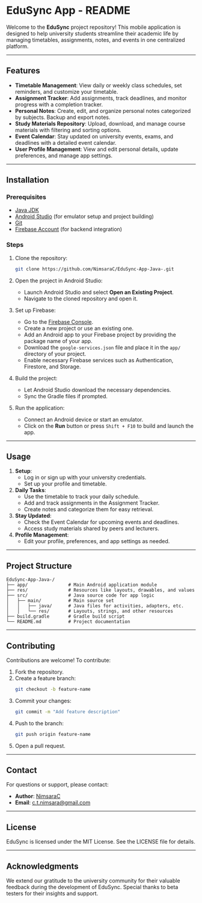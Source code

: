 # EduSync App - README

Welcome to the **EduSync** project repository! This mobile application is designed to help university students streamline their academic life by managing timetables, assignments, notes, and events in one centralized platform.

---

## Features

- **Timetable Management**: View daily or weekly class schedules, set reminders, and customize your timetable.
- **Assignment Tracker**: Add assignments, track deadlines, and monitor progress with a completion tracker.
- **Personal Notes**: Create, edit, and organize personal notes categorized by subjects. Backup and export notes.
- **Study Materials Repository**: Upload, download, and manage course materials with filtering and sorting options.
- **Event Calendar**: Stay updated on university events, exams, and deadlines with a detailed event calendar.
- **User Profile Management**: View and edit personal details, update preferences, and manage app settings.

---

## Installation

### Prerequisites

- [Java JDK](https://www.oracle.com/java/technologies/javase-jdk-downloads.html)
- [Android Studio](https://developer.android.com/studio) (for emulator setup and project building)
- [Git](https://git-scm.com/)
- [Firebase Account](https://firebase.google.com/) (for backend integration)

### Steps

1. Clone the repository:
   ```bash
   git clone https://github.com/NimsaraC/EduSync-App-Java-.git
   ```

2. Open the project in Android Studio:
   - Launch Android Studio and select **Open an Existing Project**.
   - Navigate to the cloned repository and open it.

3. Set up Firebase:
   - Go to the [Firebase Console](https://console.firebase.google.com/).
   - Create a new project or use an existing one.
   - Add an Android app to your Firebase project by providing the package name of your app.
   - Download the `google-services.json` file and place it in the `app/` directory of your project.
   - Enable necessary Firebase services such as Authentication, Firestore, and Storage.

4. Build the project:
   - Let Android Studio download the necessary dependencies.
   - Sync the Gradle files if prompted.

5. Run the application:
   - Connect an Android device or start an emulator.
   - Click on the **Run** button or press `Shift + F10` to build and launch the app.

---

## Usage

1. **Setup**:
   - Log in or sign up with your university credentials.
   - Set up your profile and timetable.
2. **Daily Tasks**:
   - Use the timetable to track your daily schedule.
   - Add and track assignments in the Assignment Tracker.
   - Create notes and categorize them for easy retrieval.
3. **Stay Updated**:
   - Check the Event Calendar for upcoming events and deadlines.
   - Access study materials shared by peers and lecturers.
4. **Profile Management**:
   - Edit your profile, preferences, and app settings as needed.

---

## Project Structure

```
EduSync-App-Java-/
├── app/               # Main Android application module
├── res/               # Resources like layouts, drawables, and values
├── src/               # Java source code for app logic
│   ├── main/          # Main source set
│   │   ├── java/      # Java files for activities, adapters, etc.
│   │   └── res/       # Layouts, strings, and other resources
├── build.gradle       # Gradle build script
└── README.md          # Project documentation
```

---

## Contributing

Contributions are welcome! To contribute:

1. Fork the repository.
2. Create a feature branch:
   ```bash
   git checkout -b feature-name
   ```
3. Commit your changes:
   ```bash
   git commit -m "Add feature description"
   ```
4. Push to the branch:
   ```bash
   git push origin feature-name
   ```
5. Open a pull request.

---

## Contact

For questions or support, please contact:

- **Author**: [NimsaraC](https://github.com/NimsaraC)
- **Email**: [c.t.nimsara@gmail.com](mailto:c.t.nimsara@gmail.com)

---

## License

EduSync is licensed under the MIT License. See the LICENSE file for details.

---

## Acknowledgments

We extend our gratitude to the university community for their valuable feedback during the development of EduSync. Special thanks to beta testers for their insights and support.

